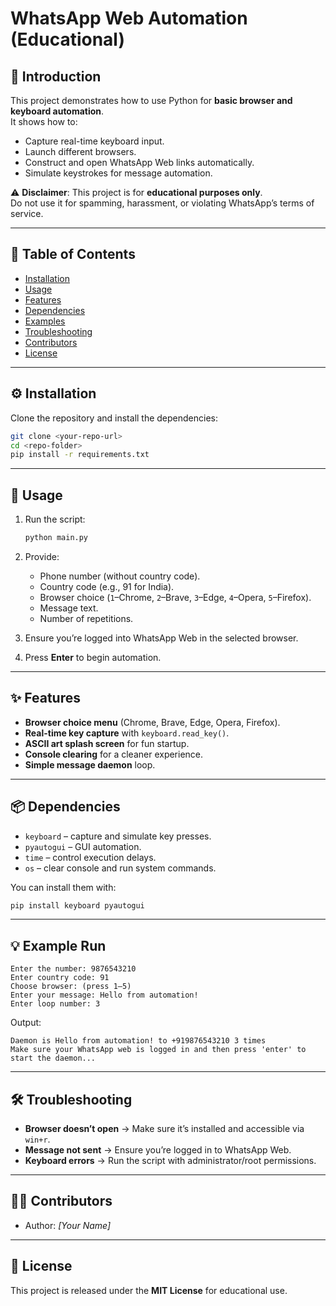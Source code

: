 # WhatsApp Web Automation (Educational)

## 📌 Introduction
This project demonstrates how to use Python for **basic browser and keyboard automation**.  
It shows how to:
- Capture real-time keyboard input.  
- Launch different browsers.  
- Construct and open WhatsApp Web links automatically.  
- Simulate keystrokes for message automation.  

⚠️ **Disclaimer**: This project is for **educational purposes only**.  
Do not use it for spamming, harassment, or violating WhatsApp’s terms of service.

---

## 📑 Table of Contents
- [Installation](#installation)  
- [Usage](#usage)  
- [Features](#features)  
- [Dependencies](#dependencies)  
- [Examples](#examples)  
- [Troubleshooting](#troubleshooting)  
- [Contributors](#contributors)  
- [License](#license)  

---

## ⚙️ Installation
Clone the repository and install the dependencies:

```bash
git clone <your-repo-url>
cd <repo-folder>
pip install -r requirements.txt
```

---

## 🚀 Usage
1. Run the script:
   ```bash
   python main.py
   ```
2. Provide:
   - Phone number (without country code).  
   - Country code (e.g., 91 for India).  
   - Browser choice (`1`–Chrome, `2`–Brave, `3`–Edge, `4`–Opera, `5`–Firefox).  
   - Message text.  
   - Number of repetitions.  

3. Ensure you’re logged into WhatsApp Web in the selected browser.  
4. Press **Enter** to begin automation.  

---

## ✨ Features
- **Browser choice menu** (Chrome, Brave, Edge, Opera, Firefox).  
- **Real-time key capture** with `keyboard.read_key()`.  
- **ASCII art splash screen** for fun startup.  
- **Console clearing** for a cleaner experience.  
- **Simple message daemon** loop.  

---

## 📦 Dependencies
- `keyboard` – capture and simulate key presses.  
- `pyautogui` – GUI automation.  
- `time` – control execution delays.  
- `os` – clear console and run system commands.  

You can install them with:
```bash
pip install keyboard pyautogui
```

---

## 💡 Example Run
```text
Enter the number: 9876543210
Enter country code: 91
Choose browser: (press 1–5)
Enter your message: Hello from automation!
Enter loop number: 3
```

Output:
```
Daemon is Hello from automation! to +919876543210 3 times
Make sure your WhatsApp web is logged in and then press 'enter' to start the daemon...
```

---

## 🛠 Troubleshooting
- **Browser doesn’t open** → Make sure it’s installed and accessible via `win+r`.  
- **Message not sent** → Ensure you’re logged in to WhatsApp Web.  
- **Keyboard errors** → Run the script with administrator/root permissions.  

---

## 👨‍💻 Contributors
- Author: *[Your Name]*  

---

## 📜 License
This project is released under the **MIT License** for educational use.  
